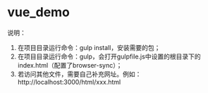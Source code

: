 # vue_demo

说明：  
1. 在项目目录运行命令：gulp install，安装需要的包；  
1. 在项目目录运行命令：gulp，会打开gulpfile.js中设置的根目录下的index.html（配置了browser-sync）；  
2. 若访问其他文件，需要自己补充网址。例如：http://localhost:3000/html/xxx.html
